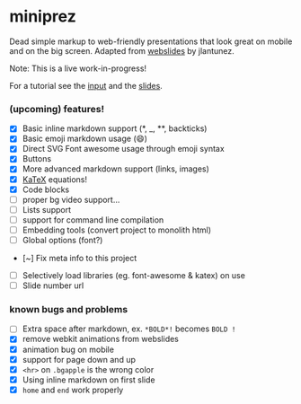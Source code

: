 # miniprez

Dead simple markup to web-friendly presentations that look great on mobile and on the big screen. Adapted from [webslides](https://github.com/jlantunez/webslides) by jlantunez.

Note: This is a live work-in-progress!

For a tutorial see the [input](https://raw.githubusercontent.com/thoppe/miniprez/gh-pages/tutorial.md) and the [slides](https://thoppe.github.io/miniprez/tutorial.html).

### (upcoming) features!

+ [x] Basic inline markdown support (*, _, **, backticks)
+ [x] Basic emoji markdown usage (:smile:)
+ [x] Direct SVG Font awesome usage through emoji syntax
+ [x] Buttons
+ [x] More advanced markdown support (links, images)
+ [x] [KaTeX](https://github.com/Khan/KaTeX) equations!
+ [x] Code blocks
+ [ ] proper bg video support...
+ [ ] Lists support
+ [ ] support for command line compilation
+ [ ] Embedding tools (convert project to monolith html)
+ [ ] Global options (font?)
+ [~] Fix meta info to this project
+ [ ] Selectively load libraries (eg. font-awesome & katex) on use
+ [ ] Slide number url

### known bugs and problems
+ [ ] Extra space after markdown, ex. `*BOLD*!` becomes `BOLD !`
+ [x] remove webkit animations from webslides
+ [x] animation bug on mobile
+ [x] support for page down and up
+ [x] `<hr>` on `.bgapple` is the wrong color
+ [x] Using inline markdown on first slide
+ [x] `home` and `end` work properly